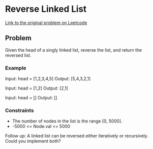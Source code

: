# Reverse Linked List

[Link to the original problem on Leetcode](https://leetcode.com/problems/reverse-linked-list/)

## Problem

Given the head of a singly linked list, reverse the list, and return the reversed list.

### Example

Input: head = [1,2,3,4,5]
Output: [5,4,3,2,1]

Input: head = [1,2]
Output: [2,1]

Input: head = []
Output: []

### Constraints

- The number of nodes in the list is the range [0, 5000].
- -5000 <= Node.val <= 5000
 

Follow up: A linked list can be reversed either iteratively or recursively. Could you implement both?

